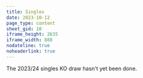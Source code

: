 ```yaml
---
title: Singles
date: 2023-10-12
page_type: content
sheet_gid: 10
iframe_height: 2635
iframe_width: 888
nodateline: true
noheaderlink: true
---
```

The 2023/24 singles KO draw hasn't yet been done.
